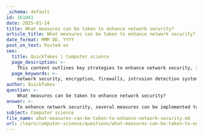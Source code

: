```yaml
---
_schema: default
id: 161041
date: 2025-01-24
title: What measures can be taken to enhance network security?
article_title: What measures can be taken to enhance network security?
date_format: MMM DD, YYYY
post_on_text: Posted on
seo:
  title: QuickTakes | Computer science
  page_description: >-
    This content outlines key strategies to enhance network security, including encryption, firewalls, access control, employee education, and regular updates to protect data and prevent unauthorized access.
  page_keywords: >-
    network security, encryption, firewalls, intrusion detection systems, access control, software updates, service management, employee education, incident response, network audits
author: QuickTakes
question: >-
    What measures can be taken to enhance network security?
answer: >-
    To enhance network security, several measures can be implemented to protect data during transmission and safeguard networks from unauthorized access and attacks. Here are some key strategies:\n\n1. **Encryption**: Implementing encryption protocols such as SSL/TLS for web traffic (HTTPS) or using Virtual Private Networks (VPNs) for secure remote access is crucial. Encryption ensures that even if data is intercepted during transmission, it remains unreadable to unauthorized users, thereby maintaining the confidentiality and integrity of sensitive information.\n\n2. **Firewalls**: Deploying firewalls helps to monitor and control incoming and outgoing network traffic based on predetermined security rules. Firewalls act as a barrier between trusted internal networks and untrusted external networks, preventing unauthorized access.\n\n3. **Intrusion Detection Systems (IDS)**: These systems monitor network traffic for suspicious activity and potential threats. An IDS can alert administrators to potential breaches, allowing for a quick response to mitigate risks.\n\n4. **Access Control**: Implementing granular access controls ensures that only authorized personnel can access sensitive data and systems. This includes using role-based access control (RBAC) to limit permissions based on user roles.\n\n5. **Regular Updates and Patching**: Keeping all software, including operating systems, applications, routers, and firewalls, up to date is essential. Regularly applying patches helps close vulnerabilities that attackers might exploit.\n\n6. **Disable Unnecessary Services**: Reducing the attack surface by turning off any network services that are not in use minimizes potential entry points for attackers.\n\n7. **Dedicated Management Network**: Using a dedicated management network for managing network devices isolates management traffic from regular user traffic, enhancing security.\n\n8. **Employee Education**: Educating employees about security best practices, such as recognizing phishing attempts and using strong passwords, is vital for maintaining network security.\n\n9. **Incident Response Plan**: Developing and maintaining an incident response plan ensures that your organization is prepared to respond effectively to security breaches when they occur.\n\n10. **Regular Network Audits**: Conducting regular audits of network security measures helps identify vulnerabilities and areas for improvement.\n\nBy implementing these measures, organizations can significantly enhance their network security and protect sensitive data from unauthorized access and attacks.
subject: Computer science
file_name: what-measures-can-be-taken-to-enhance-network-security.md
url: /learn/computer-science/questions/what-measures-can-be-taken-to-enhance-network-security
---
```


&nbsp;